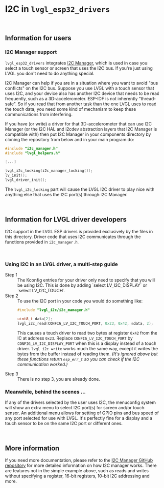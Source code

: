 # I2C in `lvgl_esp32_drivers`


&nbsp;


## Information for users

### I2C Manager support

`lvgl_esp32_drivers` integrates [I2C Manager](https://github.com/ropg/i2c_manager), which is used in case you select a touch sensor or screen that uses the I2C bus. If you're just using LVGL you don't need to do anything special.

I2C Manager can help if you are in a situation where you want to avoid "bus conflicts" on the I2C bus. Suppose you use LVGL with a touch sensor that uses I2C, and your device also has another I2C device that needs to be read frequently, such as a 3D-accelerometer. ESP-IDF is not inherently "thread-safe". So if you read that from another task than the one LVGL uses to read the touch data, you need some kind of mechanism to keep these communications from interfering. 

If you have (or write) a driver for that 3D-accelerometer that can use I2C Manager (or the I2C HAL and i2cdev abstraction layers that I2C Manager is compatible with) then put I2C Manager in your components directory by cloning the repository from below and in your main program do:

```c
#include "i2c_manager.h"
#include "lvgl_helpers.h"

[...]

lvgl_i2c_locking(i2c_manager_locking());
lv_init();
lvgl_driver_init();
```

The `lvgl_i2c_locking` part will cause the LVGL I2C driver to play nice with anything else that uses the I2C port(s) through I2C Manager.


&nbsp;


## Information for LVGL driver developers

I2C support in the LVGL ESP drivers is provided exclusively by the files in this directory. Driver code that uses I2C communicates through the functions provided in `i2c_manager.h`. 


&nbsp;


### Using I2C in an LVGL driver, a multi-step guide

<dl>

<dt>Step 1</dt>

<dd>
The Kconfig entries for your driver only need to specify that you will be using I2C. This is done by adding `select LV_I2C_DISPLAY` or `select LV_I2C_TOUCH`.
</dd>


<dt>Step 2</dt>

<dd>
To use the I2C port in your code you would do something like:

    
```c
#include "lvgl_i2c/i2c_manager.h"

uint8_t data[2];
lvgl_i2c_read(CONFIG_LV_I2C_TOUCH_PORT, 0x23, 0x42, &data, 2);
```

This causes a touch driver to read two bytes at register `0x42` from the IC at address `0x23`. Replace `CONFIG_LV_I2C_TOUCH_PORT` by `CONFIG_LV_I2C_DISPLAY_PORT` when this is a display instead of a touch driver. `lvgl_i2c_write` works much the same way, except it writes the bytes from the buffer instead of reading them. _(It's ignored above but these functions return `esp_err_t` so you can check if the I2C communication worked.)_
</dd>

<dt>Step 3</dt>

<dd>
There is no step 3, you are already done.
</dd>

</dl>


### Meanwhile, behind the scenes ...

If any of the drivers selected by the user uses I2C, the menuconfig system will show an extra menu to select I2C port(s) for screen and/or touch sensor. An additional menu allows for setting of GPIO pins and bus speed of any port selected for use with LVGL. It's perfectly fine for a display and a touch sensor to be on the same I2C port or different ones. 


&nbsp;


## More information

If you need more documentation, please refer to the [I2C Manager GitHub repository](https://github.com/ropg/i2c_manager) for more detailed information on how I2C manager works. There are features not in the simple example above, such as reads and writes without specifying a register, 16-bit registers, 10-bit I2C addressing and more. 
